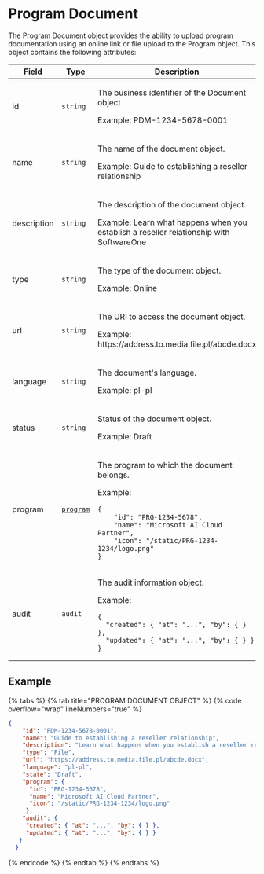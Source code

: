 # Program Document

The Program Document object provides the ability to upload program documentation using an online link or file upload to the Program object. This object contains the following attributes:

<table><thead><tr><th width="152">Field</th><th width="150">Type</th><th>Description</th></tr></thead><tbody><tr><td>id</td><td><code>string</code></td><td><p>The business identifier of the Document object</p><p>Example: PDM-1234-5678-0001</p></td></tr><tr><td>name</td><td><code>string</code></td><td><p>The name of the document object. </p><p>Example: Guide to establishing a reseller relationship</p></td></tr><tr><td>description</td><td><code>string</code></td><td><p>The description of the document object. </p><p>Example: Learn what happens when you establish a reseller relationship with SoftwareOne</p></td></tr><tr><td>type</td><td><code>string</code></td><td><p>The type of the document object. </p><p>Example: Online</p></td></tr><tr><td>url</td><td><code>string</code></td><td><p>The URI to access the document object. </p><p>Example: https://address.to.media.file.pl/abcde.docx</p></td></tr><tr><td>language</td><td><code>string</code></td><td><p>The document's language. </p><p>Example: pl-pl</p></td></tr><tr><td>status</td><td><code>string</code></td><td><p>Status of the document object. </p><p>Example: Draft</p></td></tr><tr><td>program</td><td><a href="../"><code>program</code></a></td><td><p>The program to which the document belongs.</p><p>Example:</p><pre class="language-json" data-overflow="wrap"><code class="lang-json">{
    "id": "PRG-1234-5678",    
    "name": "Microsoft AI Cloud Partner",
    "icon": "/static/PRG-1234-1234/logo.png"
}
</code></pre></td></tr><tr><td>audit</td><td><code>audit</code></td><td><p>The audit information object. </p><p>Example:</p><pre class="language-json" data-overflow="wrap"><code class="lang-json">{
  "created": { "at": "...", "by": { } },
  "updated": { "at": "...", "by": { } }
}
</code></pre></td></tr></tbody></table>

## Example

{% tabs %}
{% tab title="PROGRAM DOCUMENT OBJECT" %}
{% code overflow="wrap" lineNumbers="true" %}
```json
{
    "id": "PDM-1234-5678-0001",    
    "name": "Guide to establishing a reseller relationship",
    "description": "Learn what happens when you establish a reseller relationship with SoftwareOne",
    "type": "File",
    "url": "https://address.to.media.file.pl/abcde.docx",
    "language": "pl-pl",
    "state": "Draft",
    "program": {
      "id": "PRG-1234-5678",    
      "name": "Microsoft AI Cloud Partner",
      "icon": "/static/PRG-1234-1234/logo.png"
     },
    "audit": {
     "created": { "at": "...", "by": { } },
     "updated": { "at": "...", "by": { } }
   }
  }
```
{% endcode %}
{% endtab %}
{% endtabs %}
